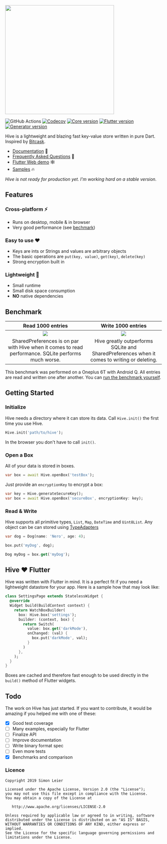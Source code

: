 <img src="https://raw.githubusercontent.com/leisim/hive/master/.github/logo_transparent.svg?sanitize=true" width="350px">

![GitHub Actions](https://action-badges.now.sh/leisim/hive) [![Codecov](https://img.shields.io/codecov/c/github/leisim/hive.svg)](https://codecov.io/gh/leisim/hive) [![Core version](https://img.shields.io/pub/v/hive?label=hive)](https://pub.dev/packages/hive) [![Flutter version](https://img.shields.io/pub/v/hive_flutter.svg?label=hive_flutter)](https://pub.dev/packages/hive_flutter) [![Generator version](https://img.shields.io/pub/v/hive_generator.svg?label=hive_generator)](https://pub.dev/packages/hive_generator)

Hive is a lightweight and blazing fast key-value store written in pure Dart. Inspired by [Bitcask](https://en.wikipedia.org/wiki/Bitcask).

- [Documentation](https://leisim.github.io/hive/) 📖
- [Frequently Asked Questions](https://leisim.github.io/hive/#/faq) 🙋
- [Flutter Web demo](https://leisim.github.io/hive/demo) 🕸️
- [Samples](https://github.com/leisim/hive/tree/master/examples) 🔥

*Hive is not ready for production yet. I'm working hard on a stable version.*

## Features

### Cross-platform ⚡
- Runs on desktop, mobile & in browser
- Very good performance (see [bechmark](#benchmark))


### Easy to use ❤️
- Keys are ints or Strings and values are arbitrary objects
- The basic operations are `put(key, value)`, `get(key)`, `delete(key)`
- Strong encryption built in

### Lightweight 🎈
- Small runtime
- Small disk space consumption
- **NO** native dependencies


## Benchmark

|Read	1000 entries |Write 1000 entries|
|:------------:|:------------:|
|	![](https://raw.githubusercontent.com/leisim/hive/master/.github/benchmark_read.png) |	![](https://raw.githubusercontent.com/leisim/hive/master/.github/benchmark_write.png) |
| SharedPreferences is on par with Hive when it comes to read performance. SQLite performs much worse. | Hive greatly outperforms SQLite and SharedPreferences when it comes to writing or deleting. |

This benchmark was performed on a Oneplus 6T with Android Q. All entries are read and written one after another. You can [run the benchmark yourself](https://github.com/leisim/hive_benchmark).

## Getting Started

### Initialize

Hive needs a directory where it can store its data. Call `Hive.init()` the first time you use Hive.

```dart
Hive.init('path/to/hive');
```

In the browser you don't have to call `init()`.

### Open a Box

All of your data is stored in boxes.

```dart
var box = await Hive.openBox('testBox');
```

Just provide an `encryptionKey` to encrypt a box:

```dart
var key = Hive.generateSecureKey();
var box = await Hive.openBox('secureBox', encryptionKey: key);
```

### Read & Write

Hive supports all primitive types, `List`, `Map`, `DateTime` and `Uint8List`. Any object can be can stored using [TypeAdapters](https://leisim.github.io/hive/#/generate_adapter)

```dart
var dog = Dog(name: 'Nero', age: 4);

box.put('myDog', dog);

Dog myDog = box.get('myDog');
```

## Hive ❤️ Flutter

Hive was written with Flutter in mind. It is a perfect fit if you need a lightweight datastore for your app. Here is a sample how that may look like:

```dart
class SettingsPage extends StatelessWidget {
  @override
  Widget build(BuildContext context) {
    return WatchBoxBuilder(
      box: Hive.box('settings');
      builder: (context, box) {
        return Switch(
          value: box.get('darkMode'),
          onChanged: (val) {
            box.put('darkMode', val);
          }
        )
      },
    );
  }
}
```

Boxes are cached and therefore fast enough to be used directly in the `build()` method of Flutter widgets.

## Todo

The work on Hive has just started. If you want to contribute, it would be amazing if you helped me with one of these:

- [x] Good test coverage
- [ ] Many examples, especially for Flutter
- [ ] Finalize API
- [ ] Improve documentation
- [ ] Write binary format spec
- [ ] Even more tests
- [x] Benchmarks and comparison

### Licence

```
Copyright 2019 Simon Leier

Licensed under the Apache License, Version 2.0 (the "License");
you may not use this file except in compliance with the License.
You may obtain a copy of the License at

   http://www.apache.org/licenses/LICENSE-2.0

Unless required by applicable law or agreed to in writing, software
distributed under the License is distributed on an "AS IS" BASIS,
WITHOUT WARRANTIES OR CONDITIONS OF ANY KIND, either express or implied.
See the License for the specific language governing permissions and
limitations under the License.
```
